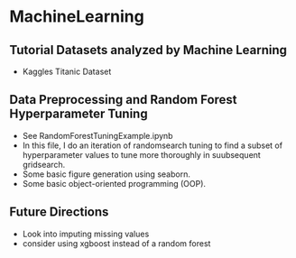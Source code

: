 # MachineLearning
## Tutorial Datasets analyzed by Machine Learning
* Kaggles Titanic Dataset
## Data Preprocessing and Random Forest Hyperparameter Tuning
* See RandomForestTuningExample.ipynb
* In this file, I do an iteration of randomsearch tuning to find a subset of hyperparameter values to tune more thoroughly in suubsequent gridsearch.
* Some basic figure generation using seaborn.
* Some basic object-oriented programming (OOP).
## Future Directions
* Look into imputing missing values
* consider using xgboost instead of a random forest
